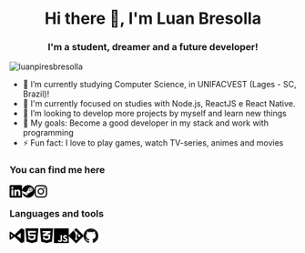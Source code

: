 <h1 align="center">Hi there 👋, I'm Luan Bresolla</h1>
<h3 align="center">I'm a student, dreamer and a future developer!</h3>
<p align="left"> <img src="https://komarev.com/ghpvc/?username=luanpiresbresolla" alt="luanpiresbresolla" /> </p>

- 🔭 I’m currently studying Computer Science, in UNIFACVEST (Lages - SC, Brazil)!
- 🌱 I'm currently focused on studies with Node.js, ReactJS e React Native. 
- 👯 I’m looking to develop more projects by myself and learn new things
- 🥅 My goals: Become a good developer in my stack and work with programming
- ⚡ Fun fact: I love to play games, watch TV-series, animes and movies

<h3>You can find me here</h3>

[<img align="left" alt="luanpiresbresolla | LinkedIn" width="22px" src="https://github.com/luanpiresbresolla/luanpiresbresolla/raw/main/images/linkedin.svg" />][linkedin]
[<img align="left" alt="luanpiresbresolla | Steam" width="22px" src="https://github.com/luanpiresbresolla/luanpiresbresolla/raw/main/images/steam.svg" />][steam]
[<img align="left" alt="luanpiresbresolla | Instagram" width="22px" src="https://github.com/luanpiresbresolla/luanpiresbresolla/raw/main/images/instagram.svg" />][instagram]

<br />

<h3>Languages and tools</h3>

<img align="left" alt="Visual Studio Code" width="26px" src="https://github.com/luanpiresbresolla/luanpiresbresolla/raw/main/images/VScode.svg" />
<img align="left" alt="HTML5" width="26px" src="https://github.com/luanpiresbresolla/luanpiresbresolla/raw/main/images/HTML5.svg" />
<img align="left" alt="CSS3" width="26px" src="https://github.com/luanpiresbresolla/luanpiresbresolla/raw/main/images/css3.png" />
<img align="left" alt="JavaScript" width="26px" src="https://github.com/luanpiresbresolla/luanpiresbresolla/raw/main/images/JavaScript.svg" />
<img align="left" alt="Git" width="26px" src="https://github.com/luanpiresbresolla/luanpiresbresolla/raw/main/images/GIT.png" />
<img align="left" alt="GitHub" width="26px" src="https://raw.githubusercontent.com/github/explore/78df643247d429f6cc873026c0622819ad797942/topics/github/github.png" />
<br />
<br />

[linkedin]: https://www.linkedin.com/in/luanbresolla/
[steam]: https://steamcommunity.com/profiles/76561198065742047/
[instagram]: https://www.instagram.com/luanbresolla/
